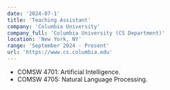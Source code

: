 ```yaml
---
date: '2024-07-1'
title: 'Teaching Assistant'
company: 'Columbia University'
company_full: 'Columbia University (CS Department)'
location: 'New York, NY'
range: 'September 2024 - Present'
url: 'https://www.cs.columbia.edu'
---
```


- COMSW 4701: Artificial Intelligence.
- COMSW 4705: Natural Language Processing.
